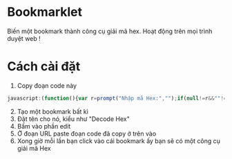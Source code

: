 # Bookmarklet
Biến một bookmark thành công cụ giải mã hex. Hoạt động trên mọi trình duyệt web !
# Cách cài đặt
1. Copy đoạn code này
```javascript
javascript:(function(){var r=prompt("Nhập mã Hex:","");if(null!=r&&""!=r){var t=-1==r.indexOf(" ");t||(r=r.split(" "));for(var n="",a=0;a<r.length;a+=t?2:1)n+=String.fromCharCode(parseInt(t?r.substr(a,2):r[a],16));alert(n)}})();
```
2. Tạo một bookmark bất kì
3. Đặt tên cho nó, kiểu như "Decode Hex"
4. Bấm vào phần edit
5. Ở đoạn URL paste đoạn code đã copy ở trên vào
6. Xong giờ mỗi lần bạn click vào cái bookmark ấy bạn sẽ có một công cụ giải mã Hex

